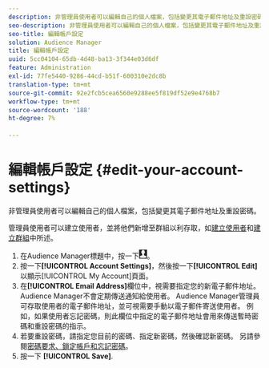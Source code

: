 ```yaml
---
description: 非管理員使用者可以編輯自己的個人檔案，包括變更其電子郵件地址及重設密碼。
seo-description: 非管理員使用者可以編輯自己的個人檔案，包括變更其電子郵件地址及重設密碼。
seo-title: 編輯帳戶設定
solution: Audience Manager
title: 編輯帳戶設定
uuid: 5cc04104-65db-4d48-ba13-3f344e03d6df
feature: Administration
exl-id: 77fe5440-9286-44cd-b51f-600310e2dc8b
translation-type: tm+mt
source-git-commit: 92e2fcb5cea6560e9288ee5f819df52e9e4768b7
workflow-type: tm+mt
source-wordcount: '188'
ht-degree: 7%

---
```


# 編輯帳戶設定 {#edit-your-account-settings}

非管理員使用者可以編輯自己的個人檔案，包括變更其電子郵件地址及重設密碼。

<!-- t_edit_account_settings.xml -->

管理員使用者可以建立使用者，並將他們新增至群組以利存取，如[建立使用者](../../features/administration/administration-overview.md#create-users)和[建立群組](../../features/administration/administration-overview.md#create-group)中所述。

1. 在Audience Manager標題中，按一下![](assets/icon_profile.png)。
1. 按一下&#x200B;**[!UICONTROL Account Settings]**，然後按一下&#x200B;**[!UICONTROL Edit]**&#x200B;以顯示[!UICONTROL My Account]頁面。
1. 在&#x200B;**[!UICONTROL Email Address]**&#x200B;欄位中，視需要指定您的新電子郵件地址。 Audience Manager不會定期傳送通知給使用者。 Audience Manager管理員可存取使用者的電子郵件地址，並可視需要手動以電子郵件寄送使用者。 例如，如果使用者忘記密碼，則此欄位中指定的電子郵件地址會用來傳送暫時密碼和重設密碼的指示。
1. 若要重設密碼，請指定您目前的密碼、指定新密碼，然後確認新密碼。
另請參閱[密碼要求、鎖定帳戶和忘記密碼](../../reference/password-requirements.md)。
1. 按一下 **[!UICONTROL Save]**.
